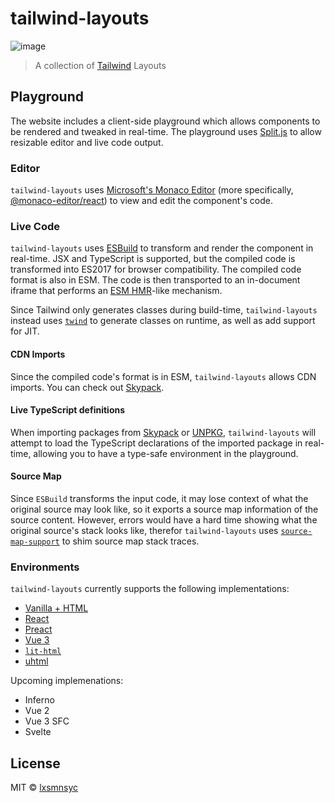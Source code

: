 # tailwind-layouts

![image](https://user-images.githubusercontent.com/4783372/121133049-74fdb180-c864-11eb-86d9-dcb2a932a174.png)

> A collection of [Tailwind](https://tailwindcss.com) Layouts

## Playground

The website includes a client-side playground which allows components to be rendered and tweaked in real-time. The playground uses [Split.js](https://split.js.org/) to allow resizable editor and live code output.

### Editor

`tailwind-layouts` uses [Microsoft's Monaco Editor](https://microsoft.github.io/monaco-editor/) (more specifically, [@monaco-editor/react](https://monaco-react.surenatoyan.com/)) to view and edit the component's code.

### Live Code

`tailwind-layouts` uses [ESBuild](https://esbuild.github.io/) to transform and render the component in real-time. JSX and TypeScript is supported, but the compiled code is transformed into ES2017 for browser compatibility. The compiled code format is also in ESM. The code is then transported to an in-document iframe that performs an [ESM HMR](https://github.com/snowpackjs/esm-hmr)-like mechanism.

Since Tailwind only generates classes during build-time, `tailwind-layouts` instead uses [`twind`](https://twind.dev/) to generate classes on runtime, as well as add support for JIT.

#### CDN Imports

Since the compiled code's format is in ESM, `tailwind-layouts` allows CDN imports. You can check out [Skypack](http://skypack.dev/).

#### Live TypeScript definitions

When importing packages from [Skypack](http://skypack.dev/) or [UNPKG](https://unpkg.com/), `tailwind-layouts` will attempt to load the TypeScript declarations of the imported package in real-time, allowing you to have a type-safe environment in the playground.

#### Source Map

Since `ESBuild` transforms the input code, it may lose context of what the original source may look like, so it exports a source map information of the source content. However, errors would have a hard time showing what the original source's stack looks like, therefor `tailwind-layouts` uses [`source-map-support`](https://github.com/evanw/node-source-map-support) to shim source map stack traces.

### Environments

`tailwind-layouts` currently supports the following implementations:

- [Vanilla + HTML](http://vanilla-js.com/)
- [React](https://reactjs.org/)
- [Preact](https://preactjs.com/)
- [Vue 3](https://v3.vuejs.org/)
- [`lit-html`](http://lit-html.polymer-project.org/)
- [uhtml](https://github.com/WebReflection/uhtml)

Upcoming implemenations:

- Inferno
- Vue 2
- Vue 3 SFC
- Svelte

## License

MIT © [lxsmnsyc](https://github.com/lxsmnsyc)
